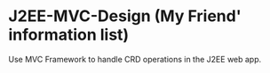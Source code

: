 # J2EE-MVC-Design (My Friend' information list)
Use MVC Framework to handle CRD operations in the J2EE web app.
